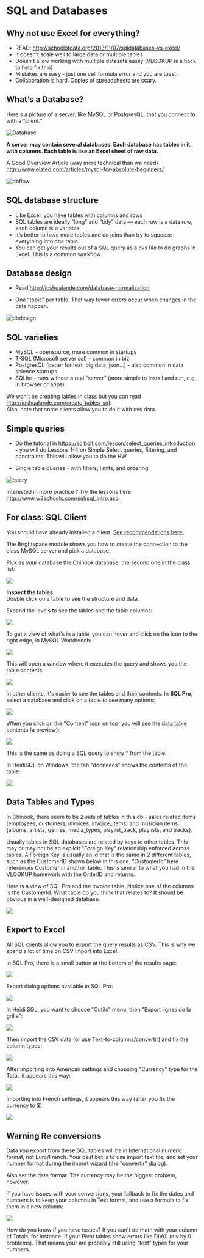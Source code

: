 # SQL and Databases

## Why not use Excel for everything?

  * READ: http://schoolofdata.org/2013/11/07/sqldatabases-vs-excel/  
  * It doesn’t scale well to large data or multiple tables  
  * Doesn’t allow working with multiple datasets easily (VLOOKUP is a hack to help fix this)  
  * Mistakes are easy - just one cell formula error and you are toast.  
  * Collaboration is hard. Copies of spreadsheets are scary.

## What’s a Database?
Here's a picture of a server, like MySQL or PostgresQL, that you connect to with a “client.”

![Database](assets/pic1.PNG)

**A server may contain several databases. Each database has tables in it, with columns. Each table is like an Excel sheet of raw data.**

A Good Overview Article (way more technical than we need)
http://www.elated.com/articles/mysql-for-absolute-beginners/

![dbflow](assets/pic2.PNG)

## SQL database structure
  * Like Excel, you have tables with columns and rows
  * SQL tables are ideally “long” and “tidy” data —
each row is a data row, each column is a variable
  * It’s better to have more tables and do joins than try
to squeeze everything into one table.
  * You can get your results out of a SQL query as a cvs file to do graphs in Excel. This is a common workflow.

## Database design
  * Read http://joshualande.com/database-normalization

  * One “topic” per table. That way fewer errors occur
when changes in the data happen.

![dbdesign](assets/pic3.PNG)


## SQL varieties
  * MySQL - opensource, more common in startups
  * T-SQL (Microsoft server sql) - common in biz
  * PostgresQL (better for text, big data, json…) - also
common in data science startups
  * SQLite - runs without a real “server” (more simple to
install and run, e.g., in browser or apps)

We won't be creating tables in class but you can read http://joshualande.com/create-tables-sql.  
Also, note that some clients allow you to do it with cvs data.

## Simple queries
  * Do the tutorial in https://sqlbolt.com/lesson/select_queries_introduction - you will do Lessons 1-4 on Simple Select queries, filtering, and constraints. This will allow you to do the HW.

  * Single table queries - with filters, limits, and ordering:

![query](assets/pic4.PNG)

Interested in more practice ? Try the lessons here http://www.w3schools.com/sql/sql_intro.asp

## For class: SQL Client

You should have already installed a client. [See recommendations here.](InstallClient.md)

The Brightspace module shows you how to create the connection to the class MySQL server and pick a database.

Pick as your database the Chinook database, the second one in the class list:

<img src="assets/SQLIntro-e2b1d.png">


**Inspect the tables**  
Double click on a table to see the structure and data.

Expand the levels to see the tables and the table columns:

<img src="assets/SQLIntro-06ee8.png">

To get a view of what's in a table, you can hover and click on the icon to the right edge, in MySQL Workbench:

<img src="assets/SQLIntro-8cedc.png">

This will open a window where it executes the query and shows you the table contents:

<img src="assets/SQLIntro-b7ade.png">

In other clients, it's easier to see the tables and their contents. In **SQL Pro**, select a database and click on a table to see many options:

<img src="assets/SQLIntro-a0139.png">

When you click on the "Content" icon on top, you will see the data table contents (a preview):

<img src="assets/SQLIntro-12340.png">

This is the same as doing a SQL query to show * from the table.

In HeidiSQL on Windows, the tab "donneees" shows the contents of the table:

<img src="assets/SQLIntro-76e0c.png">


## Data Tables and Types

 In Chinook, there seem to be 2 sets of tables in this db - sales related items (employees, customers, invoices,
invoice_items) and musician items (albums, artists, genres, media_types, playlist_track, playlists, and tracks).

 Usually tables in SQL databases are related by keys to other tables.  This may or may not be an explicit "Foreign Key" relationship enforced across tables.  A Foreign Key is usually an id that is the same in 2 different tables, such as the CustomerID shown below in this one.  “CustomerId” here references Customer in another table.  This is similar to what you had in the VLOOKUP homework with the OrderID and returns.

Here is a view of SQL Pro and the Invoice table.  Notice one of the columns is the CustomerId.  What table do you think that relates to?  It should be obvious in a well-designed database.

<img src="assets/SQLIntro-2b0d8.png">


## Export to Excel

All SQL clients allow you to export the query results as CSV.  This is why we spend a lot of time on CSV import into Excel.

In SQL Pro, there is a small button at the bottom of the results page:

<img src="assets/SQLIntro-d6e71.png">

Export dialog options available in SQL Pro:

<img src="assets/SQLIntro-3ef88.png">

In Heidi SQL, you want to choose "Outils" menu, then "Export lignes de la grille":

<img src="assets/SQLIntro-b341a.png">

Then import the CSV data (or use Text-to-columns/convertir) and fix the column types:

<img src="assets/SQLIntro-846bc.png">

After importing into American settings and choosing "Currency" type for the Total, it appears this way:

<img src="assets/SQLIntro-4ab27.png">

Importing into French settings, it appears this way (after you fix the currency to $):

<img src="assets/SQLIntro-41a13.png">


## Warning Re conversions

Data you export from these SQL tables will be in International
numeric format, not Euro/French. Your best bet is to use import
text file, and set your number format during the import wizard (the "convertir" dialog).

Also set the date format.  The currency may be the biggest problem, however.

If you have issues with your conversions, your fallback to fix the dates and numbers is to keep your columns in Text format, and use a formula to fix them in a new column:

<img src="assets/SQLIntro-273a0.png">

How do you know if you have issues?  If you can't do math with your column of Totals, for instance.  If your Pivot tables show errors like DIV0! (div by 0 problems).  That means your are probably still using "text" types for your numbers.

